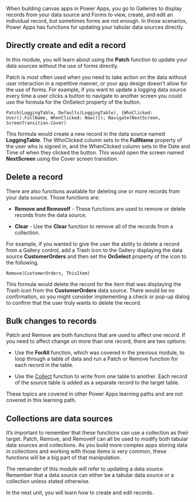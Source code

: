 When building canvas apps in Power Apps, you go to Galleries to display records from your data source and Forms to view, create, and edit an individual record, but sometimes forms are not enough. In those scenarios, Power Apps has functions for updating your tabular data sources directly.

Directly create and edit a record
---------------------------------

In this module, you will learn about using the **Patch** function to update
your data sources without the use of forms directly.

Patch is most often used when you need to take action on the data without user interaction in a repetitive manner, or your app design doesn't allow for the use of forms. For example, if you want to update a logging data source every time a user clicks a button to navigate to another screen you could use the formula for the OnSelect property of the button.

```
Patch(LoggingTable, Defaults(LoggingTable), {WhoClicked:
User().FullName, WhenClicked: Now()}); Navigate(NextScreen,
ScreenTransition.Cover)
```

This formula would create a new record in the data source named **LoggingTable**. The WhoClicked column sets to the **FullName** property of the user who is signed in, and the WhenClicked column sets to the Date and Time of when they clicked the button. This would open the screen named **NextScreen** using the Cover screen transition.

Delete a record
---------------

There are also functions available for deleting one or more records from
your data source. Those functions are:

-   **Remove and RemoveIf** - These functions are used to remove or
    delete records from the data source.

-   **Clear** - Use the **Clear** function to remove all of the records
    from a collection.

For example, if you wanted to give the user the ability to delete a record from a Gallery control, add a Trash icon to the Gallery displaying the data source **CustomerOrders** and then set the **OnSelect** property of the icon to the following.

```
Remove(CustomerOrders, ThisItem)
```

This formula would delete the record for the item that was displaying the Trash icon from the **CustomerOrders** data source. There would be no confirmation, so you might consider implementing a check or pop-up dialog to confirm that the user truly wants to delete the record.

Bulk changes to records
-----------------------

Patch and Remove are both functions that are used to
affect one record. If you need to affect change on more than one record,
there are two options:

-   Use the **ForAll** function, which was covered in the previous
    module, to loop through a table of data and run a Patch or Remove
    function for each record in the table.

-   Use the
    [Collect](/powerapps/maker/canvas-apps/functions/function-clear-collect-clearcollect/?azure-portal=true)
    function to write from one table to another. Each record of the
    source table is added as a separate record to the target table.

These topics are covered in other Power Apps learning paths and are not covered in this
learning path.

Collections are data sources 
--------------------------------------

It’s important to remember that these functions can use a collection as their target. Patch, Remove, and RemoveIf can all be used to modify both tabular data sources and collections. As you build more complex apps storing data in collections and working with those items is very common, these functions will be a big part of that manipulation.

The remainder of this module will refer to updating a data source. Remember that a data source can either be a tabular data source or a collection unless stated otherwise.

In the next unit, you will learn how to create and edit records.

